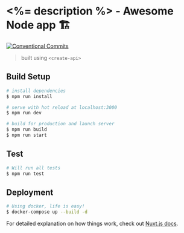 # <%= description %> - Awesome Node app 🏗

[![Conventional Commits](https://img.shields.io/badge/Conventional%20Commits-1.0.0-green.svg)](https://conventionalcommits.org)

> built using `<create-api>`


## Build Setup
``` bash
# install dependencies
$ npm run install

# serve with hot reload at localhost:3000
$ npm run dev

# build for production and launch server
$ npm run build
$ npm run start
```

## Test

```bash
# Will run all tests
$ npm run test
```

## Deployment

```bash
# Using docker, life is easy!
$ docker-compose up --build -d
```

For detailed explanation on how things work, check out [Nuxt.js docs](https://nuxtjs.org).
